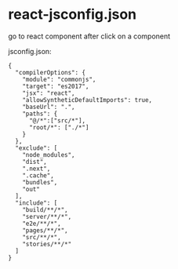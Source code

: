 # react-jsconfig.json
go to react component after click on a component

jsconfig.json:
```
{
  "compilerOptions": {
    "module": "commonjs",
    "target": "es2017",
    "jsx": "react",
    "allowSyntheticDefaultImports": true,
    "baseUrl": ".",
    "paths": {
      "@/*":["src/*"],
      "root/*": ["./*"]
    }
  },
  "exclude": [
    "node_modules",
    "dist",
    ".next",
    ".cache",
    "bundles",
    "out"
  ],
  "include": [
    "build/**/*",
    "server/**/*",
    "e2e/**/*",
    "pages/**/*",
    "src/**/*",
    "stories/**/*"
  ]
}
```
